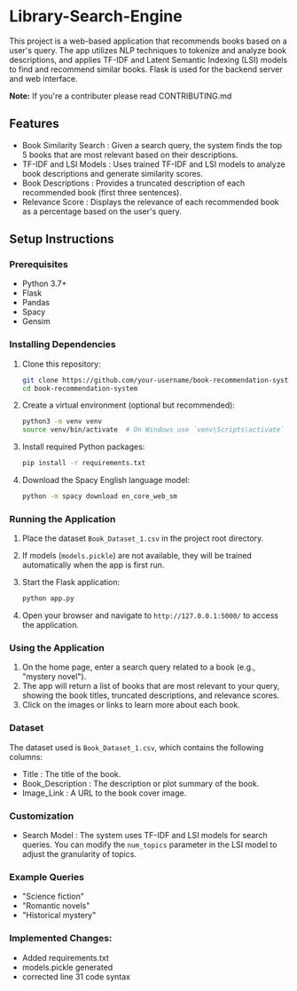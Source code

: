 # Library-Search-Engine

This project is a web-based application that recommends books based on a user's query. The app utilizes NLP techniques to tokenize and analyze book descriptions, and applies TF-IDF and Latent Semantic Indexing (LSI) models to find and recommend similar books. Flask is used for the backend server and web interface.

**Note:** If you're a contributer please read CONTRIBUTING.md

## Features

- Book Similarity Search : Given a search query, the system finds the top 5 books that are most relevant based on their descriptions.
- TF-IDF and LSI Models : Uses trained TF-IDF and LSI models to analyze book descriptions and generate similarity scores.
- Book Descriptions : Provides a truncated description of each recommended book (first three sentences).
- Relevance Score : Displays the relevance of each recommended book as a percentage based on the user's query.

## Setup Instructions

### Prerequisites

- Python 3.7+
- Flask
- Pandas
- Spacy
- Gensim

### Installing Dependencies

1. Clone this repository:

   ```bash
   git clone https://github.com/your-username/book-recommendation-system.git
   cd book-recommendation-system
   ```

2. Create a virtual environment (optional but recommended):

   ```bash
   python3 -m venv venv
   source venv/bin/activate  # On Windows use `venv\Scripts\activate`
   ```

3. Install required Python packages:

   ```bash
   pip install -r requirements.txt
   ```

4. Download the Spacy English language model:

   ```bash
   python -m spacy download en_core_web_sm
   ```

### Running the Application

1. Place the dataset `Book_Dataset_1.csv` in the project root directory.
2. If models (`models.pickle`) are not available, they will be trained automatically when the app is first run.
3. Start the Flask application:

   ```bash
   python app.py
   ```

4. Open your browser and navigate to `http://127.0.0.1:5000/` to access the application.

### Using the Application

1. On the home page, enter a search query related to a book (e.g., "mystery novel").
2. The app will return a list of books that are most relevant to your query, showing the book titles, truncated descriptions, and relevance scores.
3. Click on the images or links to learn more about each book.

### Dataset

The dataset used is `Book_Dataset_1.csv`, which contains the following columns:

- Title : The title of the book.
- Book_Description : The description or plot summary of the book.
- Image_Link : A URL to the book cover image.

### Customization

- Search Model : The system uses TF-IDF and LSI models for search queries. You can modify the `num_topics` parameter in the LSI model to adjust the granularity of topics.

### Example Queries

- "Science fiction"
- "Romantic novels"
- "Historical mystery"

### Implemented Changes:

- Added requirements.txt
- models.pickle generated
- corrected line 31 code syntax
